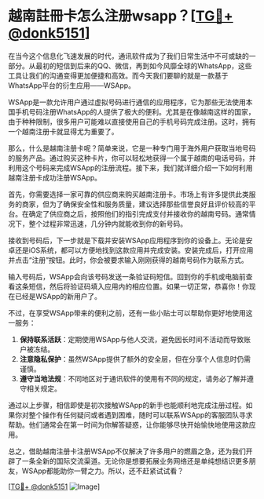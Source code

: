 # 越南註冊卡怎么注册wsapp？[[TG💪+ @donk5151](https://t.me/s/donk5151)]

在当今这个信息化飞速发展的时代，通讯软件成为了我们日常生活中不可或缺的一部分。从最初的短信到后来的QQ、微信，再到如今风靡全球的WhatsApp，这些工具让我们的沟通变得更加便捷和高效。而今天我们要聊的就是一款基于WhatsApp平台的衍生应用——WSApp。

WSApp是一款允许用户通过虚拟号码进行通信的应用程序，它为那些无法使用本国手机号码注册WhatsApp的人提供了极大的便利。尤其是在像越南这样的国家，由于种种限制，很多用户可能难以直接使用自己的手机号码完成注册。这时，拥有一个越南注册卡就显得尤为重要了。

那么，什么是越南注册卡呢？简单来说，它是一种专门用于海外用户获取当地号码的服务产品。通过购买这种卡片，你可以轻松地获得一个属于越南的电话号码，并利用这个号码来完成WSApp的注册流程。接下来，我们就详细介绍一下如何利用越南注册卡成功注册WSApp。

首先，你需要选择一家可靠的供应商来购买越南注册卡。市场上有许多提供此类服务的商家，但为了确保安全性和服务质量，建议选择那些信誉良好且评价较高的平台。在确定了供应商之后，按照他们的指引完成支付并接收你的越南号码。通常情况下，整个过程非常迅速，几分钟内就能收到你的新号码。

接收到号码后，下一步就是下载并安装WSApp应用程序到你的设备上。无论是安卓还是iOS系统，都可以方便地找到这款应用并完成安装。安装完成后，打开应用并点击“注册”按钮。此时，你会被要求输入刚刚获得的越南号码作为联系方式。

输入号码后，WSApp会向该号码发送一条验证码短信。回到你的手机或电脑前查看这条短信，然后将验证码填入应用内的相应位置。如果一切正常，恭喜你！你现在已经是WSApp的新用户了。

不过，在享受WSApp带来的便利之前，还有一些小贴士可以帮助你更好地使用这一服务：

1. **保持联系活跃**：定期使用WSApp与他人交流，避免因长时间不活动而导致账户被冻结。
2. **注意隐私保护**：虽然WSApp提供了额外的安全层，但在分享个人信息时仍需谨慎。
3. **遵守当地法规**：不同地区对于通讯软件的使用有不同的规定，请务必了解并遵守相关规定。

通过以上步骤，相信即使是初次接触WSApp的新手也能顺利地完成注册过程。如果你对整个操作有任何疑问或者遇到困难，随时可以联系WSApp的客服团队寻求帮助。他们通常会在第一时间为你解答疑惑，让你能够尽快开始愉快地使用这款应用。

总之，借助越南注册卡注册WSApp不仅解决了许多用户的燃眉之急，还为我们开辟了一条全新的国际交流渠道。无论你是想要拓展业务网络还是单纯想结识更多朋友，WSApp都能助你一臂之力。所以，还不赶紧试试看？

[[TG💪+ @donk5151](https://t.me/s/donk5151) ![Image](https://i.postimg.cc/rwNCRYN7/Snipaste-2025-04-30-17-27-05.png)]